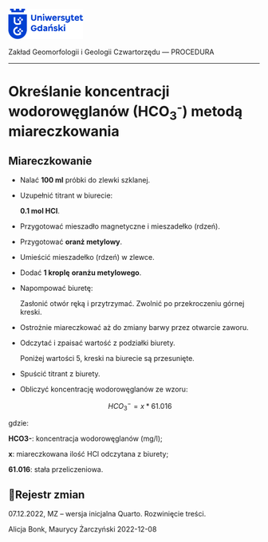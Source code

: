 
<div fig-alt="Logo: Uniwersytet Gdański" fig-align="left">

[<img src="images/log-ug_pl.png" width="150" />](https://geomorfologia.ug.edu.pl)

</div>

Zakład Geomorfologii i Geologii Czwartorzędu — PROCEDURA

------------------------------------------------------------------------

# Określanie koncentracji wodorowęglanów (HCO<sub>3</sub><sup>-</sup>) metodą miareczkowania

## Miareczkowanie

- Nalać **100 ml** próbki do zlewki szklanej.

- Uzupełnić titrant w biurecie:

  **0.1 mol HCl**.

- Przygotować mieszadło magnetyczne i mieszadełko (rdzeń).

- Przygotować **oranż metylowy**.

- Umieścić mieszadełko (rdzeń) w zlewce.

- Dodać **1 kroplę** **oranżu metylowego**.

- Napompować biuretę:

  Zasłonić otwór ręką i przytrzymać. Zwolnić po przekroczeniu górnej
  kreski.

- Ostrożnie miareczkować aż do zmiany barwy przez otwarcie zaworu.

- Odczytać i zpaisać wartość z podziałki biurety.

  Poniżej wartości 5, kreski na biurecie są przesunięte.

- Spuścić titrant z biurety.

- Obliczyć koncentrację wodorowęglanów ze wzoru:

  $$
  HCO_3^- = x * 61.016
  $$

gdzie:

**HCO3-**: koncentracja wodorowęglanów (mg/l);

**x**: miareczkowana ilość HCl odczytana z biurety;

**61.016**: stała przeliczeniowa.

## Rejestr zmian

07.12.2022, MZ – wersja inicjalna Quarto. Rozwinięcie treści.

Alicja Bonk, Maurycy Żarczyński 2022-12-08
